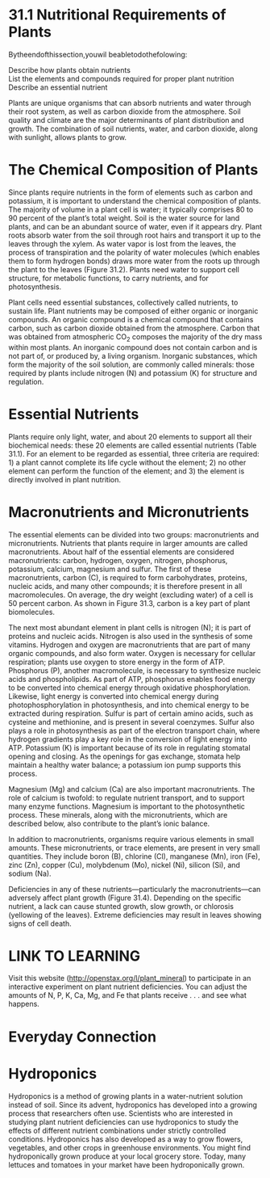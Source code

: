 # 31.1 Nutritional Requirements of Plants

Bytheendofthissection,youwil beabletodothefolowing:

Describe how plants obtain nutrients   
List the elements and compounds required for proper plant nutrition   
Describe an essential nutrient

Plants are unique organisms that can absorb nutrients and water through their root system, as well as carbon dioxide from the atmosphere. Soil quality and climate are the major determinants of plant distribution and growth. The combination of soil nutrients, water, and carbon dioxide, along with sunlight, allows plants to grow.

# The Chemical Composition of Plants

Since plants require nutrients in the form of elements such as carbon and potassium, it is important to understand the chemical composition of plants. The majority of volume in a plant cell is water; it typically comprises 80 to 90 percent of the plant’s total weight. Soil is the water source for land plants, and can be an abundant source of water, even if it appears dry. Plant roots absorb water from the soil through root hairs and transport it up to the leaves through the xylem. As water vapor is lost from the leaves, the process of transpiration and the polarity of water molecules (which enables them to form hydrogen bonds) draws more water from the roots up through the plant to the leaves (Figure 31.2). Plants need water to support cell structure, for metabolic functions, to carry nutrients, and for photosynthesis.



Plant cells need essential substances, collectively called nutrients, to sustain life. Plant nutrients may be composed of either organic or inorganic compounds. An organic compound is a chemical compound that contains carbon, such as carbon dioxide obtained from the atmosphere. Carbon that was obtained from atmospheric $\mathsf { C O } _ { 2 }$ composes the majority of the dry mass within most plants. An inorganic compound does not contain carbon and is not part of, or produced by, a living organism. Inorganic substances, which form the majority of the soil solution, are commonly called minerals: those required by plants include nitrogen (N) and potassium (K) for structure and regulation.

# Essential Nutrients

Plants require only light, water, and about 20 elements to support all their biochemical needs: these 20 elements are called essential nutrients (Table 31.1). For an element to be regarded as essential, three criteria are required: 1) a plant cannot complete its life cycle without the element; 2) no other element can perform the function of the element; and 3) the element is directly involved in plant nutrition.

# Macronutrients and Micronutrients

The essential elements can be divided into two groups: macronutrients and micronutrients. Nutrients that plants require in larger amounts are called macronutrients. About half of the essential elements are considered macronutrients: carbon, hydrogen, oxygen, nitrogen, phosphorus, potassium, calcium, magnesium and sulfur. The first of these macronutrients, carbon (C), is required to form carbohydrates, proteins, nucleic acids, and many other compounds; it is therefore present in all macromolecules. On average, the dry weight (excluding water) of a cell is 50 percent carbon. As shown in Figure 31.3, carbon is a key part of plant biomolecules.

The next most abundant element in plant cells is nitrogen (N); it is part of proteins and nucleic acids. Nitrogen is also used in the synthesis of some vitamins. Hydrogen and oxygen are macronutrients that are part of many organic compounds, and also form water. Oxygen is necessary for cellular respiration; plants use oxygen to store energy in the form of ATP. Phosphorus (P), another macromolecule, is necessary to synthesize nucleic acids and phospholipids. As part of ATP, phosphorus enables food energy to be converted into chemical energy through oxidative phosphorylation. Likewise, light energy is converted into chemical energy during photophosphorylation in photosynthesis, and into chemical energy to be extracted during respiration. Sulfur is part of certain amino acids, such as cysteine and methionine, and is present in several coenzymes. Sulfur also plays a role in photosynthesis as part of the electron transport chain, where hydrogen gradients play a key role in the conversion of light energy into ATP. Potassium (K) is important because of its role in regulating stomatal opening and closing. As the openings for gas exchange, stomata help maintain a healthy water balance; a potassium ion pump supports this process.



Magnesium (Mg) and calcium (Ca) are also important macronutrients. The role of calcium is twofold: to regulate nutrient transport, and to support many enzyme functions. Magnesium is important to the photosynthetic process. These minerals, along with the micronutrients, which are described below, also contribute to the plant’s ionic balance.

In addition to macronutrients, organisms require various elements in small amounts. These micronutrients, or trace elements, are present in very small quantities. They include boron (B), chlorine (Cl), manganese (Mn), iron (Fe), zinc (Zn), copper (Cu), molybdenum (Mo), nickel (Ni), silicon (Si), and sodium (Na).

Deficiencies in any of these nutrients—particularly the macronutrients—can adversely affect plant growth (Figure 31.4). Depending on the specific nutrient, a lack can cause stunted growth, slow growth, or chlorosis (yellowing of the leaves). Extreme deficiencies may result in leaves showing signs of cell death.

# LINK TO LEARNING

Visit this website (http://openstax.org/l/plant_mineral) to participate in an interactive experiment on plant nutrient deficiencies. You can adjust the amounts of N, P, K, Ca, Mg, and Fe that plants receive . . . and see what happens.

# Everyday Connection

# Hydroponics

Hydroponics is a method of growing plants in a water-nutrient solution instead of soil. Since its advent, hydroponics has developed into a growing process that researchers often use. Scientists who are interested in studying plant nutrient deficiencies can use hydroponics to study the effects of different nutrient combinations under strictly controlled conditions. Hydroponics has also developed as a way to grow flowers, vegetables, and other crops in greenhouse environments. You might find hydroponically grown produce at your local grocery store. Today, many lettuces and tomatoes in your market have been hydroponically grown.